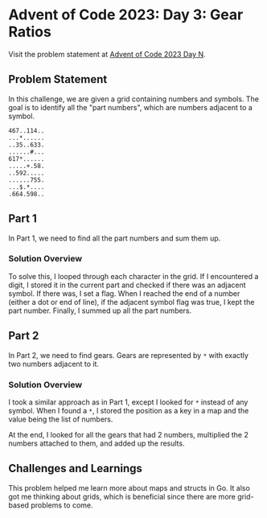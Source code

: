 # Advent of Code 2023: Day 3: Gear Ratios

Visit the problem statement at [Advent of Code 2023 Day N](https://adventofcode.com/2023/day/3).

## Problem Statement

In this challenge, we are given a grid containing numbers and symbols. The goal is to identify all the "part numbers", which are numbers adjacent to a symbol.

```
467..114..
...*......
..35..633.
......#...
617*......
.....+.58.
..592.....
......755.
...$.*....
.664.598..
```

## Part 1

In Part 1, we need to find all the part numbers and sum them up.

### Solution Overview

To solve this, I looped through each character in the grid. If I encountered a digit, I stored it in the current part and checked if there was an adjacent symbol. If there was, I set a flag. When I reached the end of a number (either a dot or end of line), if the adjacent symbol flag was true, I kept the part number. Finally, I summed up all the part numbers.

## Part 2

In Part 2, we need to find gears. Gears are represented by `*` with exactly two numbers adjacent to it.

### Solution Overview

I took a similar approach as in Part 1, except I looked for `*` instead of any symbol. When I found a `*`, I stored the position as a key in a map and the value being the list of numbers.

At the end, I looked for all the gears that had 2 numbers, multiplied the 2 numbers attached to them, and added up the results.

## Challenges and Learnings

This problem helped me learn more about maps and structs in Go. It also got me thinking about grids, which is beneficial since there are more grid-based problems to come.
